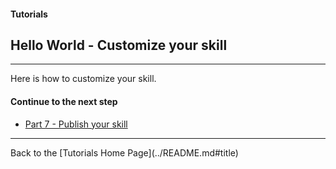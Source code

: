 #### Tutorials
## Hello World - Customize your skill <a id="title"></a>
<hr />

Here is how to customize your skill.


#### Continue to the next step


 * [Part 7 - Publish your skill](./PAGE7.md#title)


<hr />
Back to the [Tutorials Home Page](../README.md#title)
